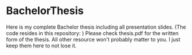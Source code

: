 # BachelorThesis
Here is my complete Bachelor thesis including all presentation slides. (The code resides in this repository: ) Please check thesis.pdf for the written form of the thesis. All other resource won't probably matter to you. I just keep them here to not lose it.
